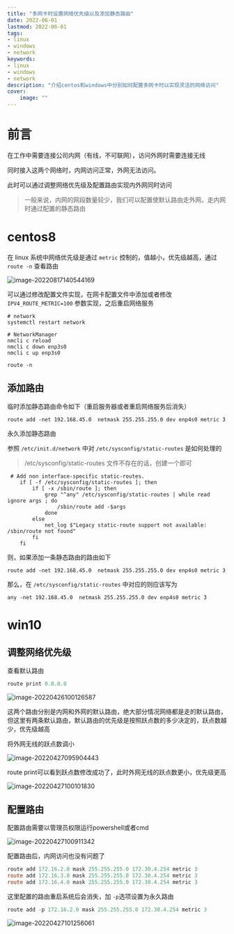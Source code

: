 ```yaml
---
title: "多网卡时设置网络优先级以及添加静态路由" 
date: 2022-06-01
lastmod: 2022-06-01
tags: 
- linux
- windows
- network
keywords:
- linux
- windows
- network
description: "介绍centos和windows中分别如何配置多网卡时以实现灵活的网络访问" 
cover:
    image: "" 
---
```

# 前言

在工作中需要连接公司内网（有线，不可联网），访问外网时需要连接无线

同时接入这两个网络时，内网访问正常，外网无法访问。

此时可以通过调整网络优先级及配置路由实现内外网同时访问

>  一般来说，内网的网段数量较少，我们可以配置使默认路由走外网，走内网时通过配置的静态路由

# centos8

在 linux 系统中网络优先级是通过 `metric` 控制的，值越小，优先级越高，通过`route -n` 查看路由

![image-20220817140544169](https://image.lvbibir.cn/blog/image-20220817140544169.png)

可以通过修改配置文件实现，在网卡配置文件中添加或者修改 `IPV4_ROUTE_METRIC=100` 参数实现，之后重启网络服务

```
# network
systemctl restart network

# NetworkManager
nmcli c reload
nmcli c down enp3s0
nmcli c up enp3s0

route -n
```

## 添加路由

临时添加静态路由命令如下（重启服务器或者重启网络服务后消失）

```
route add -net 192.168.45.0  netmask 255.255.255.0 dev enp4s0 metric 3
```

永久添加静态路由

参照 `/etc/init.d/network` 中对 `/etc/sysconfig/static-routes` 是如何处理的

> /etc/sysconfig/static-routes 文件不存在的话，创建一个即可

```shell
 # Add non interface-specific static-routes.
    if [ -f /etc/sysconfig/static-routes ]; then
        if [ -x /sbin/route ]; then
            grep "^any" /etc/sysconfig/static-routes | while read ignore args ; do
                /sbin/route add -$args
            done
        else
            net_log $"Legacy static-route support not available: /sbin/route not found"
        fi
    fi
```

则，如果添加一条静态路由的路由如下

```
route add -net 192.168.45.0  netmask 255.255.255.0 dev enp4s0 metric 3
```

那么，在 `/etc/sysconfig/static-routes` 中对应的则应该写为

```
any -net 192.168.45.0  netmask 255.255.255.0 dev enp4s0 metric 3
```





# win10

## 调整网络优先级

查看默认路由

```powershell
route print 0.0.0.0
```

![image-20220426100126587](http://image.lvbibir.cn/blog/image-20220426100126587.png)

这两个路由分别是内网和外网的默认路由，绝大部分情况网络都是走的默认路由，但这里有两条默认路由，默认路由的优先级是按照跃点数的多少决定的，跃点数越少，优先级越高

将外网无线的跃点数调小

![image-20220427095904443](http://image.lvbibir.cn/blog/image-20220427095904443.png)

route print可以看到跃点数修改成功了，此时外网无线的跃点数更小，优先级更高

![image-20220427100101830](http://image.lvbibir.cn/blog/image-20220427100101830.png)

## 配置路由

配置路由需要以管理员权限运行powershell或者cmd

![image-20220427100911342](http://image.lvbibir.cn/blog/image-20220427100911342.png)

配置路由后，内网访问也没有问题了

```powershell
route add 172.16.2.0 mask 255.255.255.0 172.30.4.254 metric 3
route add 172.16.3.0 mask 255.255.255.0 172.30.4.254 metric 3
route add 172.16.4.0 mask 255.255.255.0 172.30.4.254 metric 3
```

这里配置的路由重启系统后会消失，加 `-p`选项设置为永久路由

```powershell
route add -p 172.16.2.0 mask 255.255.255.0 172.30.4.254 metric 3
```

![image-20220427101256061](http://image.lvbibir.cn/blog/image-20220427101256061.png)


